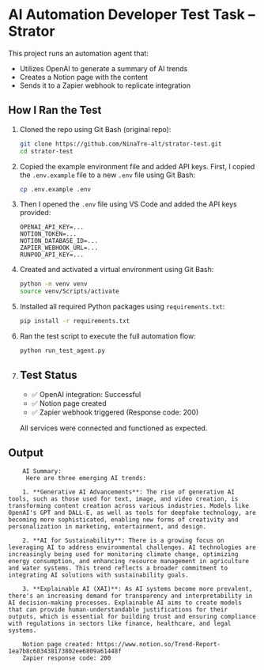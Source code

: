 # AI Automation Developer Test Task – Strator

This project runs an automation agent that:

- Utilizes OpenAI to generate a summary of AI trends
- Creates a Notion page with the content
- Sends it to a Zapier webhook to replicate integration

## How I Ran the Test

1. Cloned the repo using Git Bash (original repo):

   ```bash
   git clone https://github.com/NinaTre-alt/strator-test.git
   cd strator-test

   ```

2. Copied the example environment file and added API keys.
   First, I copied the `.env.example` file to a new `.env` file using Git Bash:

   ```bash
   cp .env.example .env

   ```

3. Then I opened the `.env` file using VS Code and added the API keys provided:

   ```env
   OPENAI_API_KEY=...
   NOTION_TOKEN=...
   NOTION_DATABASE_ID=...
   ZAPIER_WEBHOOK_URL=...
   RUNPOD_API_KEY=...

   ```

4. Created and activated a virtual environment using Git Bash:

   ```bash
   python -m venv venv
   source venv/Scripts/activate

   ```

5. Installed all required Python packages using `requirements.txt`:

   ```bash
   pip install -r requirements.txt

   ```

6. Ran the test script to execute the full automation flow:

   ```bash
   python run_test_agent.py
   ```

7. ## Test Status

   - ✅ OpenAI integration: Successful
   - ✅ Notion page created
   - ✅ Zapier webhook triggered (Response code: 200)

   All services were connected and functioned as expected.

## Output

```text
    AI Summary:
     Here are three emerging AI trends:

    1. **Generative AI Advancements**: The rise of generative AI tools, such as those used for text, image, and video creation, is transforming content creation across various industries. Models like OpenAI's GPT and DALL-E, as well as tools for deepfake technology, are becoming more sophisticated, enabling new forms of creativity and personalization in marketing, entertainment, and design.

    2. **AI for Sustainability**: There is a growing focus on leveraging AI to address environmental challenges. AI technologies are increasingly being used for monitoring climate change, optimizing energy consumption, and enhancing resource management in agriculture and water systems. This trend reflects a broader commitment to integrating AI solutions with sustainability goals.

    3. **Explainable AI (XAI)**: As AI systems become more prevalent, there's an increasing demand for transparency and interpretability in AI decision-making processes. Explainable AI aims to create models that can provide human-understandable justifications for their outputs, which is essential for building trust and ensuring compliance with regulations in sectors like finance, healthcare, and legal systems.

    Notion page created: https://www.notion.so/Trend-Report-1ea7b8c603438173802ee6809a61448f
    Zapier response code: 200

```
